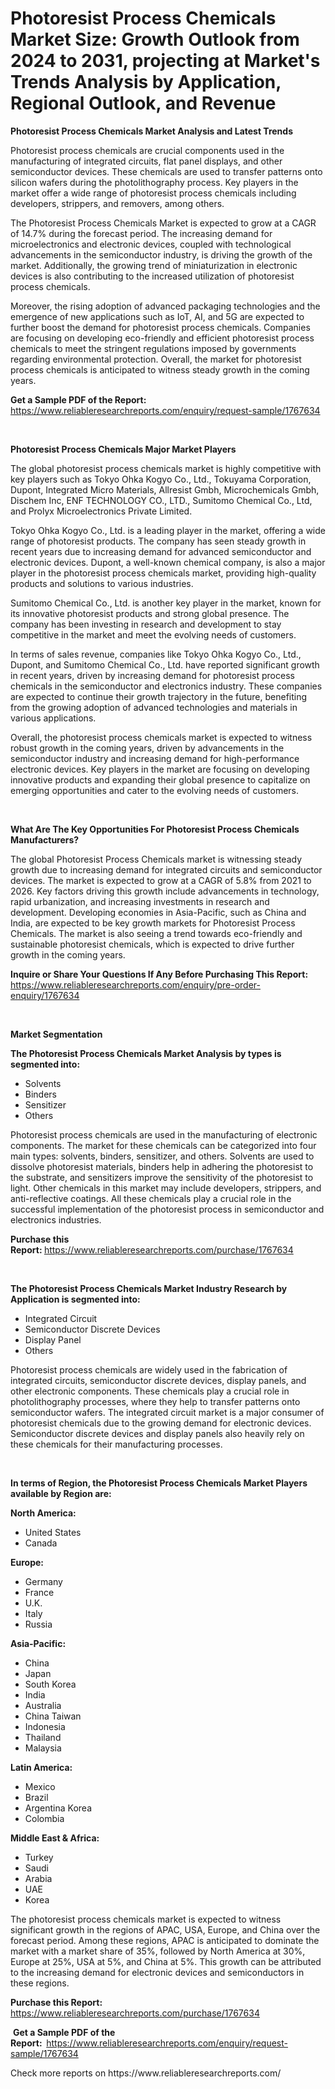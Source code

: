 <p><h1>Photoresist Process Chemicals Market Size: Growth Outlook from 2024 to 2031, projecting at Market's Trends Analysis by Application, Regional Outlook, and Revenue</h1></p><p><strong>Photoresist Process Chemicals Market Analysis and Latest Trends</strong></p>
<p><p>Photoresist process chemicals are crucial components used in the manufacturing of integrated circuits, flat panel displays, and other semiconductor devices. These chemicals are used to transfer patterns onto silicon wafers during the photolithography process. Key players in the market offer a wide range of photoresist process chemicals including developers, strippers, and removers, among others.</p><p>The Photoresist Process Chemicals Market is expected to grow at a CAGR of 14.7% during the forecast period. The increasing demand for microelectronics and electronic devices, coupled with technological advancements in the semiconductor industry, is driving the growth of the market. Additionally, the growing trend of miniaturization in electronic devices is also contributing to the increased utilization of photoresist process chemicals.</p><p>Moreover, the rising adoption of advanced packaging technologies and the emergence of new applications such as IoT, AI, and 5G are expected to further boost the demand for photoresist process chemicals. Companies are focusing on developing eco-friendly and efficient photoresist process chemicals to meet the stringent regulations imposed by governments regarding environmental protection. Overall, the market for photoresist process chemicals is anticipated to witness steady growth in the coming years.</p></p>
<p><strong>Get a Sample PDF of the Report:&nbsp;</strong> <a href="https://www.reliableresearchreports.com/enquiry/request-sample/1767634">https://www.reliableresearchreports.com/enquiry/request-sample/1767634</a></p>
<p>&nbsp;</p>
<p><strong>Photoresist Process Chemicals Major Market Players</strong></p>
<p><p>The global photoresist process chemicals market is highly competitive with key players such as Tokyo Ohka Kogyo Co., Ltd., Tokuyama Corporation, Dupont, Integrated Micro Materials, Allresist Gmbh, Microchemicals Gmbh, Dischem Inc, ENF TECHNOLOGY CO., LTD., Sumitomo Chemical Co., Ltd, and Prolyx Microelectronics Private Limited. </p><p>Tokyo Ohka Kogyo Co., Ltd. is a leading player in the market, offering a wide range of photoresist products. The company has seen steady growth in recent years due to increasing demand for advanced semiconductor and electronic devices. Dupont, a well-known chemical company, is also a major player in the photoresist process chemicals market, providing high-quality products and solutions to various industries.</p><p>Sumitomo Chemical Co., Ltd. is another key player in the market, known for its innovative photoresist products and strong global presence. The company has been investing in research and development to stay competitive in the market and meet the evolving needs of customers.</p><p>In terms of sales revenue, companies like Tokyo Ohka Kogyo Co., Ltd., Dupont, and Sumitomo Chemical Co., Ltd. have reported significant growth in recent years, driven by increasing demand for photoresist process chemicals in the semiconductor and electronics industry. These companies are expected to continue their growth trajectory in the future, benefiting from the growing adoption of advanced technologies and materials in various applications.</p><p>Overall, the photoresist process chemicals market is expected to witness robust growth in the coming years, driven by advancements in the semiconductor industry and increasing demand for high-performance electronic devices. Key players in the market are focusing on developing innovative products and expanding their global presence to capitalize on emerging opportunities and cater to the evolving needs of customers.</p></p>
<p>&nbsp;</p>
<p><strong>What Are The Key Opportunities For Photoresist Process Chemicals Manufacturers?</strong></p>
<p><p>The global Photoresist Process Chemicals market is witnessing steady growth due to increasing demand for integrated circuits and semiconductor devices. The market is expected to grow at a CAGR of 5.8% from 2021 to 2026. Key factors driving this growth include advancements in technology, rapid urbanization, and increasing investments in research and development. Developing economies in Asia-Pacific, such as China and India, are expected to be key growth markets for Photoresist Process Chemicals. The market is also seeing a trend towards eco-friendly and sustainable photoresist chemicals, which is expected to drive further growth in the coming years.</p></p>
<p><strong>Inquire or Share Your Questions If Any Before Purchasing This Report:</strong> <a href="https://www.reliableresearchreports.com/enquiry/pre-order-enquiry/1767634">https://www.reliableresearchreports.com/enquiry/pre-order-enquiry/1767634</a></p>
<p>&nbsp;</p>
<p><strong>Market Segmentation</strong></p>
<p><strong>The Photoresist Process Chemicals Market Analysis by types is segmented into:</strong></p>
<p><ul><li>Solvents</li><li>Binders</li><li>Sensitizer</li><li>Others</li></ul></p>
<p><p>Photoresist process chemicals are used in the manufacturing of electronic components. The market for these chemicals can be categorized into four main types: solvents, binders, sensitizer, and others. Solvents are used to dissolve photoresist materials, binders help in adhering the photoresist to the substrate, and sensitizers improve the sensitivity of the photoresist to light. Other chemicals in this market may include developers, strippers, and anti-reflective coatings. All these chemicals play a crucial role in the successful implementation of the photoresist process in semiconductor and electronics industries.</p></p>
<p><strong>Purchase this Report:&nbsp;</strong><a href="https://www.reliableresearchreports.com/purchase/1767634">https://www.reliableresearchreports.com/purchase/1767634</a></p>
<p>&nbsp;</p>
<p><strong>The Photoresist Process Chemicals Market Industry Research by Application is segmented into:</strong></p>
<p><ul><li>Integrated Circuit</li><li>Semiconductor Discrete Devices</li><li>Display Panel</li><li>Others</li></ul></p>
<p><p>Photoresist process chemicals are widely used in the fabrication of integrated circuits, semiconductor discrete devices, display panels, and other electronic components. These chemicals play a crucial role in photolithography processes, where they help to transfer patterns onto semiconductor wafers. The integrated circuit market is a major consumer of photoresist chemicals due to the growing demand for electronic devices. Semiconductor discrete devices and display panels also heavily rely on these chemicals for their manufacturing processes.</p></p>
<p>&nbsp;</p>
<p><strong>In terms of Region, the Photoresist Process Chemicals Market Players available by Region are:</strong></p>
<p>
    <p> <strong> North America: </strong>
        <ul>
            <li>United States</li>
            <li>Canada</li>
        </ul>
        </p> 
    <p> <strong> Europe: </strong>
        <ul>
            <li>Germany</li>
            <li>France</li>
            <li>U.K.</li>
            <li>Italy</li>
            <li>Russia</li>
        </ul>
        </p> 
    <p> <strong> Asia-Pacific: </strong>
        <ul>
            <li>China</li>
            <li>Japan</li>
            <li>South Korea</li>
            <li>India</li>
            <li>Australia</li>
            <li>China Taiwan</li>
            <li>Indonesia</li>
            <li>Thailand</li>
            <li>Malaysia</li>
        </ul>
        </p> 
    <p> <strong> Latin America: </strong>
        <ul>
            <li>Mexico</li>
            <li>Brazil</li>
            <li>Argentina Korea</li>
            <li>Colombia</li>
        </ul>
        </p> 
    <p> <strong> Middle East & Africa: </strong>
        <ul>
            <li>Turkey</li>
            <li>Saudi</li>
            <li>Arabia</li>
            <li>UAE</li>
            <li>Korea</li>
        </ul>
    </p>
    </p>
<p><p>The photoresist process chemicals market is expected to witness significant growth in the regions of APAC, USA, Europe, and China over the forecast period. Among these regions, APAC is anticipated to dominate the market with a market share of 35%, followed by North America at 30%, Europe at 25%, USA at 5%, and China at 5%. This growth can be attributed to the increasing demand for electronic devices and semiconductors in these regions.</p></p>
<p><strong>Purchase this Report: </strong><a href="https://www.reliableresearchreports.com/purchase/1767634">https://www.reliableresearchreports.com/purchase/1767634</a></p>
<p>&nbsp;<strong>Get a Sample PDF of the Report:&nbsp;&nbsp;</strong><a href="https://www.reliableresearchreports.com/enquiry/request-sample/1767634">https://www.reliableresearchreports.com/enquiry/request-sample/1767634</a></p>
<p><strong></strong></p>
<p>Check more reports on https://www.reliableresearchreports.com/</p>